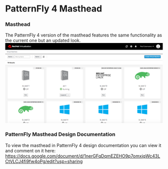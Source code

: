 # PatternFly 4 Masthead

### Masthead
The PatternFly 4 version of the masthead features the same functionality as the current one but an updated look. 
![mastheadpf4-1](img/mastheadpf4-1.png)

### PatternFly Masthead Design Documentation
To view the masthead in PatternFly 4 design documentation you can view it and comment on it here: https://docs.google.com/document/d/1nerGFqDqmEZEHO9p7omxjqWc43LCtVLCJ4fi9fw4oPg/edit?usp=sharing
